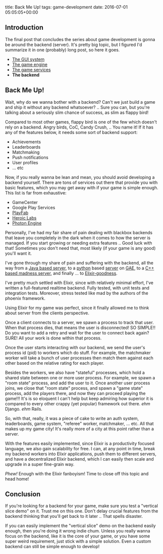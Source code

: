 title: Back Me Up!
tags: game-development
date: 2016-07-01 05:05:05+00:00

## Introduction

The final post that concludes the series about game development is gonna be around the backend (server). It's pretty big topic, but I figured I'd summarize it in one (probably) long post, so here it goes.

+ [The GUI system][gui-system-post]
+ [The game engine][game-engine-post]
+ [The game services][game-services-post]
+ __The backend__

## Back Me Up!

Wait, why do we wanna bother with a backend? Can't we just build a game and ship it without any backend whatsoever? .. Sure you can, but you're talking about a seriously slim chance of success, as slim as flappy bird!

Compared to most other games, flappy bird is one of the few which doesn't rely on a backend. Angry birds, CoC, Candy Crush, .. You name it! If it has any of the features below, it needs some sort of backend support:

+ Achievements
+ Leaderboards
+ Matchmaking
+ Push notifications
+ User profiles
+ ... etc

Now, if you really wanna be lean and mean, you should avoid developing a backend yourself. There are tons of services out there that provide you with basic features, which you may get away with if your game is simple enough. This list is far from exhaustive: 

+ GameCenter
+ Google Play Services
+ [PlayFab][playfab-link]
+ [Heroic Labs][gameup-link]
+ [Photon Engine][photon-link]

Personally, I've had my fair share of pain dealing with blackbox backends that leave you completely in the dark when it comes to how the server is managed. If you start growing or needing extra features .. Good luck with that! Sometimes you don't need that, most likely (if your game is any good) you'll want it.

I've gone through my share of pain and suffering with the backend, all the way from a [Java based server][sfs-link], to a [python][gae-1-link] based [server][gae-2-link] on [GAE][gae-3-link], to a [C++ based madness server][cpp-madness-link], and finally ... to [Elixir-goodness][elixir-link].

I've pretty much settled with Elixir, since with relatively minimal effort, I've written a full-featured realtime backend. Fully tested, with unit tests and integration tests. Moreover, stress tested like mad by the authors of the phoenix framework.

Using Elixir for my game was perfect, since it finally allowed me to think about server from the clients perspective. 

Once a client connects to a server, we spawn a process to track that user. When that process dies, that means the user is disconnected! SO SIMPLE!! Do you want to add a retry and wait for the user to connect back again? SURE! All your work is done within that process.

Once the user starts interacting with our backend, we send the user's process id (pid) to workers which do stuff. For example, the matchmaker worker will take a bunch of user processes then match them against each other based on the relative rating for each player.

Besides the workers, we also have "stateful" processes, which hold a shared state between one or more user process. For example, we spawn a "room state" process, and add the user to it. Once another user process joins, we close that "room state" process, and spawn a "game state" process, add the players there, and now they can proceed playing the game!!! It's is so eloquent I can't help but keep admiring how superior it is compared to every other crappy (yet popular) framework out there. *ehm* Django. *ehm* Rails.

So, with that, really, it was a piece of cake to write an auth system, leaderboards, game system, "referee" worker, matchmaker, ... etc. All that makes up my game city! It's really more of a city at this point rather than a server.

With the features easily implemented, since Elixir is a productivity focused language, we also gain scalability for free. I can, at any point in time, break my backend workers into Elixir applications, push them to different servers, and have a decentralized Elixir backend, which I can easily then scale and upgrade in a super fine-grain way.

*Phew!* Enough with the Elixir fanboyism! Time to close off this topic and head home!

## Conclusion

If you're looking for a backend for your game, make sure you test a "vertical slice demo" on it. Trust me on this one. Don't delay crucial features from the backend thinking that you'll get back to it later .. That spells disaster.

If you can easily implement the "vertical slice" demo on the backend easily enough, then you're doing it wrong indie chum. Unless you really wanna focus on the backend, like it is the core of your game, or you have some super weird requirement, just stick with a simple solution. Even a custom backend can still be simple enough to develop!

[gui-system-post]: {filename}2016-06-26-whats-in-a-game.md
[game-engine-post]: {filename}2016-06-28-rev-up-your-engine.md
[game-services-post]: {filename}2016-06-29-quality-of-service.md
[gameup-link]: https://heroiclabs.com
[playfab-link]: https://playfab.com
[photon-link]: https://www.photonengine.com
[sfs-link]: http://www.smartfoxserver.com/
[gae-1-link]: {filename}2015-02-17-http-game-server-part-i.md
[gae-2-link]: {filename}2015-02-24-http-game-server-part-ii.md
[gae-3-link]: {filename}2015-03-01-http-game-server-part-iii.md
[cpp-madness-link]: {filename}2015-05-05-http-game-server-the-rewrite.md
[elixir-link]: {filename}2016-05-22-alchemy.md
